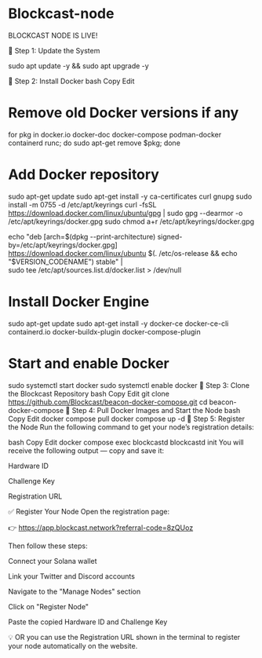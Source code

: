 # Blockcast-node

BLOCKCAST NODE IS LIVE!

🔹 Step 1: Update the System

sudo apt update -y && sudo apt upgrade -y

🔹 Step 2: Install Docker
bash
Copy
Edit
# Remove old Docker versions if any
for pkg in docker.io docker-doc docker-compose podman-docker containerd runc; do sudo apt-get remove $pkg; done

# Add Docker repository
sudo apt-get update
sudo apt-get install -y ca-certificates curl gnupg
sudo install -m 0755 -d /etc/apt/keyrings
curl -fsSL https://download.docker.com/linux/ubuntu/gpg | sudo gpg --dearmor -o /etc/apt/keyrings/docker.gpg
sudo chmod a+r /etc/apt/keyrings/docker.gpg

echo "deb [arch=$(dpkg --print-architecture) signed-by=/etc/apt/keyrings/docker.gpg] \
https://download.docker.com/linux/ubuntu $(. /etc/os-release && echo "$VERSION_CODENAME") stable" | \
sudo tee /etc/apt/sources.list.d/docker.list > /dev/null

# Install Docker Engine
sudo apt-get update
sudo apt-get install -y docker-ce docker-ce-cli containerd.io docker-buildx-plugin docker-compose-plugin

# Start and enable Docker
sudo systemctl start docker
sudo systemctl enable docker
🔹 Step 3: Clone the Blockcast Repository
bash
Copy
Edit
git clone https://github.com/Blockcast/beacon-docker-compose.git
cd beacon-docker-compose
🔹 Step 4: Pull Docker Images and Start the Node
bash
Copy
Edit
docker compose pull
docker compose up -d
🔹 Step 5: Register the Node
Run the following command to get your node’s registration details:

bash
Copy
Edit
docker compose exec blockcastd blockcastd init
You will receive the following output — copy and save it:

Hardware ID

Challenge Key

Registration URL

✅ Register Your Node
Open the registration page:

👉 https://app.blockcast.network?referral-code=8zQUoz

Then follow these steps:

Connect your Solana wallet

Link your Twitter and Discord accounts

Navigate to the "Manage Nodes" section

Click on "Register Node"

Paste the copied Hardware ID and Challenge Key

💡 OR you can use the Registration URL shown in the terminal to register your node automatically on the website.
